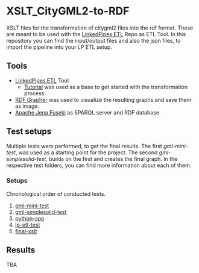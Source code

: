 # XSLT_CityGML2-to-RDF
XSLT files for the transformation of citygml2 files into the rdf format. These are meant to be used with the [LinkedPipes ETL](https://github.com/linkedpipes/etl) Repo as ETL Tool. In this repository you can find the input/output files and also the json files, to import the pipeline into your LP ETL setup. 


## Tools
- [LinkedPipes ETL](https://github.com/linkedpipes/etl) Tool
    -  [Tutorial](https://etl.linkedpipes.com/tutorials/how-to/convert_xml_to_rdf) was used as a base to get started with the transformation process.
- [RDF Grapher](https://www.ldf.fi/service/rdf-grapher) was used to visualize the resulting graphs and save them as image.
- [Apache Jena Fuseki](https://jena.apache.org/documentation/fuseki2/) as SPARQL server and RDF database


## Test setups
Multiple tests were performed, to get the final results. The first *gml-mini-test*, was used as a starting point for the project. The second *gml-simplesolid-test*, builds on the first and creates the final graph. In the respective test folders, you can find more information about each of them.


### Setups
Chronological order of conducted tests.
1. [gml-mini-test](./gml-mini-test/README.md) 
2. [gml-simplesolid-test](./gml-simplesolid-test/README.md)
3. [python-spo](./python-spo/README.md)
4. [lp-etl-test](./lp-etl-test/README.md)
5. [final-xslt](./final-xslt/README.md)

## Results
TBA
